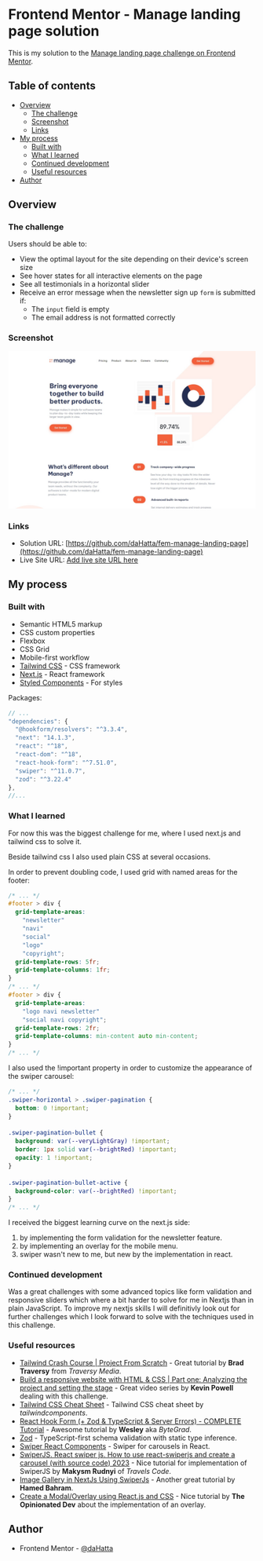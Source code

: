 # Frontend Mentor - Manage landing page solution

This is my solution to the [Manage landing page challenge on Frontend Mentor](https://www.frontendmentor.io/challenges/manage-landing-page-SLXqC6P5).

## Table of contents

- [Overview](#overview)
  - [The challenge](#the-challenge)
  - [Screenshot](#screenshot)
  - [Links](#links)
- [My process](#my-process)
  - [Built with](#built-with)
  - [What I learned](#what-i-learned)
  - [Continued development](#continued-development)
  - [Useful resources](#useful-resources)
- [Author](#author)

## Overview

### The challenge

Users should be able to:

- View the optimal layout for the site depending on their device's screen size
- See hover states for all interactive elements on the page
- See all testimonials in a horizontal slider
- Receive an error message when the newsletter sign up `form` is submitted if:
  - The `input` field is empty
  - The email address is not formatted correctly

### Screenshot

![Manage landing page](./screenshot.jpg)

### Links

- Solution URL: [https://github.com/daHatta/fem-manage-landing-page](https://github.com/daHatta/fem-manage-landing-page)
- Live Site URL: [Add live site URL here](https://your-live-site-url.com)

## My process

### Built with

- Semantic HTML5 markup
- CSS custom properties
- Flexbox
- CSS Grid
- Mobile-first workflow
- [Tailwind CSS](https://tailwindcss.com/) - CSS framework
- [Next.js](https://nextjs.org/) - React framework
- [Styled Components](https://styled-components.com/) - For styles

Packages:

```js
// ...
"dependencies": {
  "@hookform/resolvers": "^3.3.4",
  "next": "14.1.3",
  "react": "^18",
  "react-dom": "^18",
  "react-hook-form": "^7.51.0",
  "swiper": "^11.0.7",
  "zod": "^3.22.4"
},
//...
```

### What I learned

For now this was the biggest challenge for me, where I used next.js and tailwind css to solve it.

Beside tailwind css I also used plain CSS at several occasions.

In order to prevent doubling code, I used grid with named areas for the footer:

```css
/* ... */
#footer > div {
  grid-template-areas:
    "newsletter"
    "navi"
    "social"
    "logo"
    "copyright";
  grid-template-rows: 5fr;
  grid-template-columns: 1fr;
}
/* ... */
#footer > div {
  grid-template-areas:
    "logo navi newsletter"
    "social navi copyright";
  grid-template-rows: 2fr;
  grid-template-columns: min-content auto min-content;
}
/* ... */
```

I also used the !important property in order to customize the appearance of the swiper carousel:

```css
/* ... */
.swiper-horizontal > .swiper-pagination {
  bottom: 0 !important;
}

.swiper-pagination-bullet {
  background: var(--veryLightGray) !important;
  border: 1px solid var(--brightRed) !important;
  opacity: 1 !important;
}

.swiper-pagination-bullet-active {
  background-color: var(--brightRed) !important;
}
/* ... */
```

I received the biggest learning curve on the next.js side:

1. by implementing the form validation for the newsletter feature.
2. by implementing an overlay for the mobile menu.
3. swiper wasn't new to me, but new by the implementation in react.

### Continued development

Was a great challenges with some advanced topics like form validation and responsive sliders which where a bit harder to solve for me in Nextjs than in plain JavaScript.
To improve my nextjs skills I will definitivly look out for further challenges which I look forward to solve with the techniques used in this challenge.

### Useful resources

- [Tailwind Crash Course | Project From Scratch](https://www.youtube.com/watch?v=dFgzHOX84xQ) - Great tutorial by **Brad Traversy** from _Traversy Media_.
- [Build a responsive website with HTML & CSS | Part one: Analyzing the project and setting the stage](https://www.youtube.com/watch?v=h3bTwCqX4ns) - Great video series by **Kevin Powell** dealing with this challenge.
- [Tailwind CSS Cheat Sheet](https://tailwindcomponents.com/cheatsheet/) - Tailwind CSS cheat sheet by _tailwindcomponents_.
- [React Hook Form (+ Zod & TypeScript & Server Errors) - COMPLETE Tutorial](https://www.youtube.com/watch?v=u6PQ5xZAv7Q) - Awesome tutorial by **Wesley** aka _ByteGrad_.
- [Zod](https://zod.dev/) - TypeScript-first schema validation with static type inference.
- [Swiper React Components](https://swiperjs.com/react) - Swiper for carousels in React.
- [SwiperJS. React swiper js. How to use react-swiperjs and create a carousel (with source code) 2023](https://www.youtube.com/watch?v=KL_yIf5uiJo) - Nice tutorial for implementation of SwiperJS by **Makysm Rudnyi** of _Travels Code_.
- [Image Gallery in NextJs Using SwiperJs](https://www.youtube.com/watch?v=imhdh4xCh7I) - Another great tutorial by **Hamed Bahram**.
- [Create a Modal/Overlay using React.js and CSS](https://www.youtube.com/watch?v=D9OJX6sSyYk) - Nice tutorial by **The Opinionated Dev** about the implementation of an overlay.

## Author

- Frontend Mentor - [@daHatta](https://www.frontendmentor.io/profile/daHatta)
